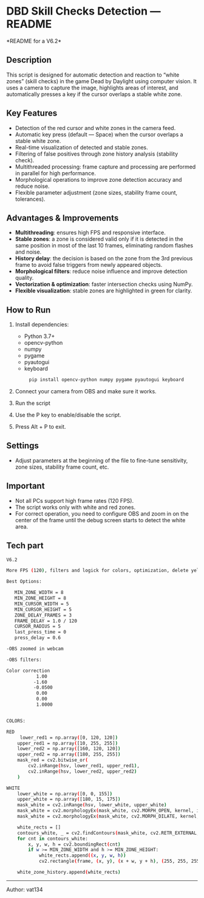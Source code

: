 # DBD Skill Checks Detection — README
\*README for a V6.2\*

## Description
This script is designed for automatic detection and reaction to “white zones” (skill checks) in the game Dead by Daylight using computer vision.
It uses a camera to capture the image, highlights areas of interest, and automatically presses a key if the cursor overlaps a stable white zone.

## Key Features
- Detection of the red cursor and white zones in the camera feed.
- Automatic key press (default — Space) when the cursor overlaps a stable white zone.
- Real-time visualization of detected and stable zones.
- Filtering of false positives through zone history analysis (stability check).
- Multithreaded processing: frame capture and processing are performed in parallel for high performance.
- Morphological operations to improve zone detection accuracy and reduce noise.
- Flexible parameter adjustment (zone sizes, stability frame count, tolerances).

## Advantages & Improvements
- **Multithreading**: ensures high FPS and responsive interface.
- **Stable zones**: a zone is considered valid only if it is detected in the same position in most of the last 10 frames, eliminating random flashes and noise.
- **History delay**: the decision is based on the zone from the 3rd previous frame to avoid false triggers from newly appeared objects.
- **Morphological filters**: reduce noise influence and improve detection quality.
- **Vectorization & optimization**: faster intersection checks using NumPy.
- **Flexible visualization**: stable zones are highlighted in green for clarity.

## How to Run
1. Install dependencies:
   - Python 3.7+
   - opencv-python
   - numpy
   - pygame
   - pyautogui
   - keyboard


   ```bash
        pip install opencv-python numpy pygame pyautogui keyboard
   ```
2. Connect your camera from OBS and make sure it works.
3. Run the script
4. Use the P key to enable/disable the script.
5. Press Alt + P to exit.

## Settings
- Adjust parameters at the beginning of the file to fine-tune sensitivity, zone sizes, stability frame count, etc.

## Important
- Not all PCs support high frame rates (120 FPS). 
- The script works only with white and red zones.
- For correct operation, you need to configure OBS and zoom in on the center of the frame until the debug screen starts to detect the white area.

## Tech part
```bash
V6.2

More FPS (120), filters and logick for colors, optimization, delete yellow color. 

Best Options:

   MIN_ZONE_WIDTH = 8
   MIN_ZONE_HEIGHT = 8
   MIN_CURSOR_WIDTH = 5
   MIN_CURSOR_HEIGHT = 5
   ZONE_DELAY_FRAMES = 3
   FRAME_DELAY = 1.0 / 120
   CURSOR_RADIUS = 5
   last_press_time = 0
   press_delay = 0.6

-OBS zoomed in webcam

-OBS filters:

Сolor correction
           1.00
          -1.60
          -0.0500
           0.00
           0.00 
           1.0000


COLORS:

RED 
	 lower_red1 = np.array([0, 120, 120])
    upper_red1 = np.array([10, 255, 255])
    lower_red2 = np.array([160, 120, 120])
    upper_red2 = np.array([180, 255, 255])
    mask_red = cv2.bitwise_or(
        cv2.inRange(hsv, lower_red1, upper_red1),
        cv2.inRange(hsv, lower_red2, upper_red2)
    )

WHITE
    lower_white = np.array([0, 0, 155])
    upper_white = np.array([180, 15, 175])
    mask_white = cv2.inRange(hsv, lower_white, upper_white)
    mask_white = cv2.morphologyEx(mask_white, cv2.MORPH_OPEN, kernel, iterations=1)
    mask_white = cv2.morphologyEx(mask_white, cv2.MORPH_DILATE, kernel, iterations=1)

    white_rects = []
    contours_white, _ = cv2.findContours(mask_white, cv2.RETR_EXTERNAL, cv2.CHAIN_APPROX_SIMPLE)
    for cnt in contours_white:
        x, y, w, h = cv2.boundingRect(cnt)
        if w >= MIN_ZONE_WIDTH and h >= MIN_ZONE_HEIGHT:
            white_rects.append((x, y, w, h))
            cv2.rectangle(frame, (x, y), (x + w, y + h), (255, 255, 255), 2)

    white_zone_history.append(white_rects)
```
---

Author: vat134 
